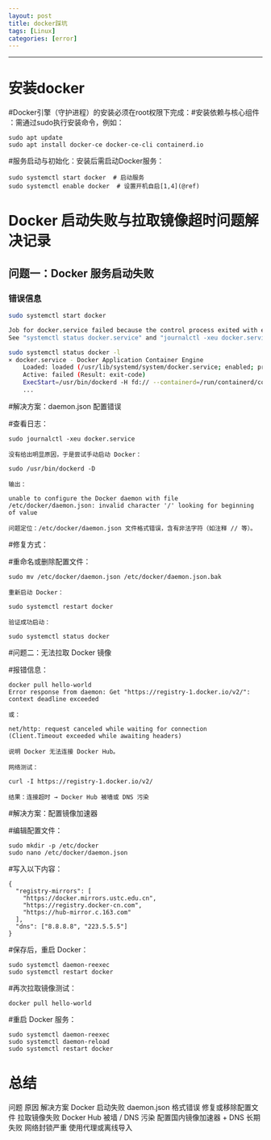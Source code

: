 ```yaml
---
layout: post
title: docker踩坑
tags: [Linux]
categories: [error]
---
```

------------------------------------------------------------------------


# 安装docker
#Docker引擎（守护进程）的安装必须在root权限下完成：
​#安装依赖与核心组件​：需通过sudo执行安装命令，例如：
```
sudo apt update
sudo apt install docker-ce docker-ce-cli containerd.io
```
​#服务启动与初始化​：安装后需启动Docker服务：
```
sudo systemctl start docker  # 启动服务
sudo systemctl enable docker  # 设置开机自启[1,4](@ref)
```

# Docker 启动失败与拉取镜像超时问题解决记录
## 问题一：Docker 服务启动失败

### 错误信息

```bash
sudo systemctl start docker

Job for docker.service failed because the control process exited with error code.
See "systemctl status docker.service" and "journalctl -xeu docker.service" for details.

sudo systemctl status docker -l
× docker.service - Docker Application Container Engine
    Loaded: loaded (/usr/lib/systemd/system/docker.service; enabled; preset: enabled)
    Active: failed (Result: exit-code)
    ExecStart=/usr/bin/dockerd -H fd:// --containerd=/run/containerd/containerd.sock
    ...
```
#解决方案：daemon.json 配置错误

#查看日志：
```
sudo journalctl -xeu docker.service

没有给出明显原因，于是尝试手动启动 Docker：

sudo /usr/bin/dockerd -D

输出：

unable to configure the Docker daemon with file /etc/docker/daemon.json: invalid character '/' looking for beginning of value

问题定位：/etc/docker/daemon.json 文件格式错误，含有非法字符（如注释 // 等）。
```
#修复方式：

#重命名或删除配置文件：
```
sudo mv /etc/docker/daemon.json /etc/docker/daemon.json.bak

重新启动 Docker：

sudo systemctl restart docker

验证成功启动：

sudo systemctl status docker

```

#问题二：无法拉取 Docker 镜像

#报错信息：
```
docker pull hello-world
Error response from daemon: Get "https://registry-1.docker.io/v2/": context deadline exceeded

或：

net/http: request canceled while waiting for connection (Client.Timeout exceeded while awaiting headers)

说明 Docker 无法连接 Docker Hub。

网络测试：

curl -I https://registry-1.docker.io/v2/

结果：连接超时 → Docker Hub 被墙或 DNS 污染

```

#解决方案：配置镜像加速器

#编辑配置文件：
```
sudo mkdir -p /etc/docker
sudo nano /etc/docker/daemon.json
```
#写入以下内容：
```
{
  "registry-mirrors": [
    "https://docker.mirrors.ustc.edu.cn",
    "https://registry.docker-cn.com",
    "https://hub-mirror.c.163.com"
  ],
  "dns": ["8.8.8.8", "223.5.5.5"]
}
```
#保存后，重启 Docker：
```
sudo systemctl daemon-reexec
sudo systemctl restart docker
```
#再次拉取镜像测试：
```
docker pull hello-world
```
#重启 Docker 服务：
```
sudo systemctl daemon-reexec
sudo systemctl daemon-reload
sudo systemctl restart docker
```
# 总结

问题	原因	解决方案
Docker 启动失败	daemon.json 格式错误	修复或移除配置文件
拉取镜像失败	Docker Hub 被墙 / DNS 污染	配置国内镜像加速器 + DNS
长期失败	网络封锁严重	使用代理或离线导入

